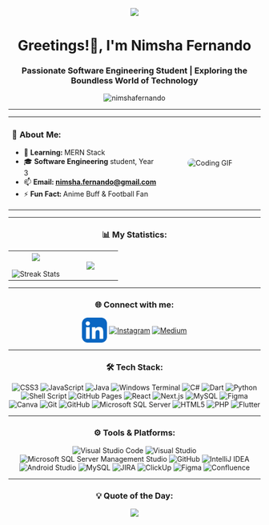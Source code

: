 <p align="center">
  <img src="https://github.com/7oSkaaa/7oSkaaa/blob/main/Images/about_me.gif?raw=true" width="150px">
</p>
<h1 align="center">Greetings!👋, I'm Nimsha Fernando</h1>
<h3 align="center">Passionate Software Engineering Student | Exploring the Boundless World of Technology</h3>
<p align="center"> 
  <img src="https://komarev.com/ghpvc/?username=nimshafernando&label=Profile%20views&color=0e75b6&style=flat" alt="nimshafernando" /> 
</p>

---

<table align="center">
<tr border="none">
<td width="60%" align="left" style="vertical-align: top;">

<h3 align="left">🌟 About Me:</h3>

- 🌱 **Learning:** MERN Stack  
- 🎓 **Software Engineering** student, Year 3  
- 📫 **Email:** **nimsha.fernando@gmail.com**  
- ⚡ **Fun Fact:** Anime Buff & Football Fan

</td>
<td width="40%" align="center" style="vertical-align: middle;">
  <img src="https://media.giphy.com/media/MC6eSuC3yypCU/giphy.gif" alt="Coding GIF" width="500px" style="border-radius: 10px;" />
</td>
</tr>
</table>





---

<h3 align="center">📊 My Statistics:</h3>
<p align="center">
<table align="center">
<tr border="none">
<td width="50%" align="center">
  
  <img align="center" src="https://github-readme-stats.vercel.app/api?username=nimshafernando&theme=radical&show_icons=true&count_private=true" />
  <br><br>
  <img title="🔥 Streak stats for your profile" alt="Streak Stats" src="https://github-readme-streak-stats.herokuapp.com/?user=nimshafernando&theme=radical&hide_border=false" /> 
</td>
<td width="50%" align="center">

  <img align="center" src="https://github-readme-stats.anuraghazra1.vercel.app/api/top-langs/?username=nimshafernando&theme=radical&hide_border=false&no-bg=true&no-frame=true&langs_count=10"/>
  
</td>
</tr>
</table>
</p>

---

<h3 align="center">🌐 Connect with me:</h3>
<p align="center">
<a href="https://www.linkedin.com/in/nimsha-fernando/" target="_blank"><img align="center" src="https://github.com/tandpfun/skill-icons/blob/main/icons/LinkedIn.svg" alt="LinkedIn" height="50" width="50" /></a>
<a href="https://instagram.com/nim._.sha" target="_blank"><img align="center" src="https://www.edigitalagency.com.au/wp-content/uploads/new-Instagram-icon-png-full-colour.png" alt="Instagram" height="50" width="50" /></a>
<a href="https://medium.com/@nimsha.fernando" target="_blank"><img align="center" src="https://cdn.iconscout.com/icon/free/png-256/medium-47-433328.png" alt="Medium" height="50" width="50" /></a>
</p>

---

<h3 align="center">🛠 Tech Stack:</h3>
<p align="center">
  <img src="https://img.shields.io/badge/css3-%231572B6.svg?style=for-the-badge&logo=css3&logoColor=white" alt="CSS3" />
  <img src="https://img.shields.io/badge/javascript-%23323330.svg?style=for-the-badge&logo=javascript&logoColor=%23F7DF1E" alt="JavaScript" />
  <img src="https://img.shields.io/badge/java-%23ED8B00.svg?style=for-the-badge&logo=openjdk&logoColor=white" alt="Java" />
  <img src="https://img.shields.io/badge/Windows%20Terminal-%234D4D4D.svg?style=for-the-badge&logo=windows-terminal&logoColor=white" alt="Windows Terminal" />
  <img src="https://img.shields.io/badge/c%23-%23239120.svg?style=for-the-badge&logo=csharp&logoColor=white" alt="C#" />
  <img src="https://img.shields.io/badge/dart-%230175C2.svg?style=for-the-badge&logo=dart&logoColor=white" alt="Dart" />
  <img src="https://img.shields.io/badge/python-3670A0?style=for-the-badge&logo=python&logoColor=ffdd54" alt="Python" />
  <img src="https://img.shields.io/badge/shell_script-%23121011.svg?style=for-the-badge&logo=gnu-bash&logoColor=white" alt="Shell Script" />
  <img src="https://img.shields.io/badge/github%20pages-121013?style=for-the-badge&logo=github&logoColor=white" alt="GitHub Pages" />
  <img src="https://img.shields.io/badge/react-%2320232a.svg?style=for-the-badge&logo=react&logoColor=%2361DAFB" alt="React" />
  <img src="https://img.shields.io/badge/Next.js-black?style=for-the-badge&logo=next.js&logoColor=white" alt="Next.js" />
  <img src="https://img.shields.io/badge/mysql-4479A1.svg?style=for-the-badge&logo=mysql&logoColor=white" alt="MySQL" />
  <img src="https://img.shields.io/badge/figma-%23F24E1E.svg?style=for-the-badge&logo=figma&logoColor=white" alt="Figma" />
  <img src="https://img.shields.io/badge/Canva-%2300C4CC.svg?style=for-the-badge&logo=Canva&logoColor=white" alt="Canva" />
  <img src="https://img.shields.io/badge/git-%23F05033.svg?style=for-the-badge&logo=git&logoColor=white" alt="Git" />
  <img src="https://img.shields.io/badge/github-%23121011.svg?style=for-the-badge&logo=github&logoColor=white" alt="GitHub" />
  <img src="https://img.shields.io/badge/Microsoft%20SQL%20Server-CC2927?style=for-the-badge&logo=microsoft%20sql%20server&logoColor=white" alt="Microsoft SQL Server" />
  <img src="https://img.shields.io/badge/html5-%23E34F26.svg?style=for-the-badge&logo=html5&logoColor=white" alt="HTML5" />
  <img src="https://img.shields.io/badge/php-%23777BB4.svg?style=for-the-badge&logo=php&logoColor=white" alt="PHP" />
  <img src="https://img.shields.io/badge/Flutter-%2302569B.svg?style=for-the-badge&logo=Flutter&logoColor=white" alt="Flutter" />
</p>

---

<h3 align="center">⚙️ Tools & Platforms:</h3>
<p align="center">
  <img src="https://img.shields.io/badge/Visual%20Studio%20Code-%23007ACC.svg?style=for-the-badge&logo=visual-studio-code&logoColor=white" alt="Visual Studio Code" />
  <img src="https://img.shields.io/badge/Visual%20Studio-%235C2D91.svg?style=for-the-badge&logo=visual-studio&logoColor=white" alt="Visual Studio" />
  <img src="https://img.shields.io/badge/Microsoft%20SQL%20Server%20Management%20Studio-CC2927?style=for-the-badge&logo=microsoft-sql-server&logoColor=white" alt="Microsoft SQL Server Management Studio" />
  <img src="https://img.shields.io/badge/github-%23121011.svg?style=for-the-badge&logo=github&logoColor=white" alt="GitHub" />
  <img src="https://img.shields.io/badge/IntelliJ%20IDEA-%23000000.svg?style=for-the-badge&logo=intellij-idea&logoColor=white" alt="IntelliJ IDEA" />
  <img src="https://img.shields.io/badge/Android%20Studio-%233DDC84.svg?style=for-the-badge&logo=android-studio&logoColor=white" alt="Android Studio" />
  <img src="https://img.shields.io/badge/mysql-4479A1.svg?style=for-the-badge&logo=mysql&logoColor=white" alt="MySQL" />
  <img src="https://img.shields.io/badge/JIRA-%2300056B.svg?style=for-the-badge&logo=jira&logoColor=white" alt="JIRA" />
  <img src="https://img.shields.io/badge/ClickUp-%233B2F6E.svg?style=for-the-badge&logo=clickup&logoColor=white" alt="ClickUp" />
  <img src="https://img.shields.io/badge/Figma-%23F24E1E.svg?style=for-the-badge&logo=figma&logoColor=white" alt="Figma" />
  <img src="https://img.shields.io/badge/Confluence-%230A75B7.svg?style=for-the-badge&logo=confluence&logoColor=white" alt="Confluence" />
</p>

---

<h3 align="center">💡 Quote of the Day:</h3>
<p align="center">
  <img src="https://quotes-github-readme.vercel.app/api?type=horizontal&theme=radical">
</p>
